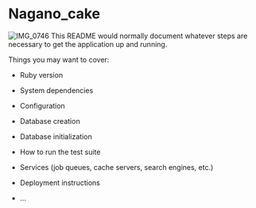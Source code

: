 # Nagano_cake
![IMG_0746](https://github.com/teamB-midoriro/naganocake/assets/158440003/66eb2f26-dfb7-4a7b-8a8c-8e0bd1ac0554)
This README would normally document whatever steps are necessary to get the
application up and running.

Things you may want to cover:

* Ruby version

* System dependencies

* Configuration

* Database creation

* Database initialization

* How to run the test suite

* Services (job queues, cache servers, search engines, etc.)

* Deployment instructions

* ...
